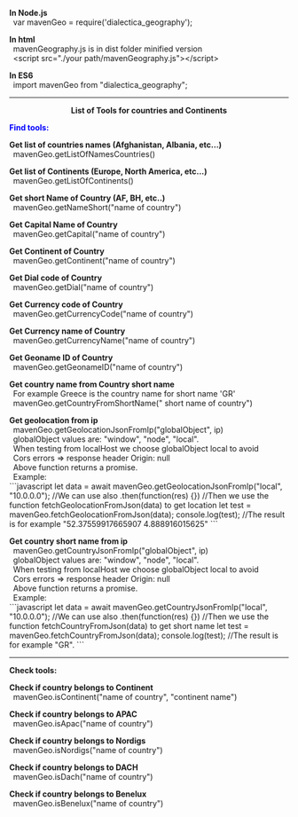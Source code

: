 <p style="margin-bottom: 0px"><b>In Node.js</b>
  <br>
  <span style="margin-bottom: 0px">&ensp;var mavenGeo =
  require('dialectica_geography');</span>
</p>

<p style="margin-bottom: 0px"><b>In html</b><br>&ensp;mavenGeography.js is in dist folder minified version
  <br>
  <span style="margin-bottom: 0px">&ensp;&lt;script src=&quot;./your
  path/mavenGeography.js&quot;&gt;&lt;/script&gt;</span>
</p>

<p style="margin-bottom: 0px"><b>In ES6</b>
  <br>
  <span style="margin-bottom: 0px">&ensp;import mavenGeo from
  &quot;dialectica_geography&quot;;</span>
</p>
<hr></hr>
<p align="center" style="margin-bottom: 0px"><b>List of Tools for countries and
  Continents</b></p>
<p style="margin-bottom: 0in;color: blue"><b>Find tools:</b></p>
<p style="margin-bottom: 0px"><b>Get list of countries names
(Afghanistan, Albania, etc...)</b>
  <br>
  <span>&ensp;mavenGeo.getListOfNamesCountries()</span>
</p>

<p style="margin-bottom: 0px"><b>Get list of Continents (Europe, North
America, etc...)</b>
  <br>
  <span>&ensp;mavenGeo.getListOfContinents()</span>
</p>

<p style="margin-bottom: 0px"><b>Get short Name of Country (AF, BH, etc..)</b>
  <br>
  <span>&ensp;mavenGeo.getNameShort("name of country")</span>
</p>

<p style="margin-bottom: 0px"><b>Get Capital Name of Country</b>
  <br>
  <span>&ensp;mavenGeo.getCapital("name of country")</span>
</p>

<p style="margin-bottom: 0px"><b>Get Continent of Country</b>
  <br>
  <span>&ensp;mavenGeo.getContinent("name of country")</span>
</p>

<p style="margin-bottom: 0px"><b>Get Dial code of Country</b>
  <br>
  <span>&ensp;mavenGeo.getDial("name of country")</span>
</p>

<p style="margin-bottom: 0px"><b>Get Currency code of Country</b>
  <br>
  <span>&ensp;mavenGeo.getCurrencyCode("name of country")</span>
</p>


<p style="margin-bottom: 0px"><b>Get Currency name of Country</b>
  <br>
  <span>&ensp;mavenGeo.getCurrencyName("name of country")</span>
</p>

<p style="margin-bottom: 0px"><b>Get Geoname ID  of Country</b>
  <br>
  <span>&ensp;mavenGeo.getGeonameID("name of country")</span>
</p>


<p style="margin-bottom: 0px"><b>Get country name  from Country short name</b>
  <br>
  &ensp;For example Greece is the country name for short name 'GR'
  <br>
  <span>&ensp;mavenGeo.getCountryFromShortName(" short name of country")</span>
</p>


<p style="margin-bottom: 0px"><b>Get geolocation from ip</b>
  <br>
  <span>&ensp;mavenGeo.getGeolocationJsonFromIp("globalObject", ip)</span>
  <br>
  &ensp;globalObject values are: "window", "node", "local".
  <br>
  &ensp;When testing from localHost we choose globalObject local to avoid
  <br>
  &ensp;Cors errors => response header Origin: null
  <br>
  &ensp;Above function returns a promise.
  <br>
  &ensp;Example:
  <br>
  ```javascript
    let data = await mavenGeo.getGeolocationJsonFromIp("local", "10.0.0.0");
    //We can use also .then(function(res) {})
    //Then we use the function fetchGeolocationFromJson(data) to get location
    let test = mavenGeo.fetchGeolocationFromJson(data);
    console.log(test);
    //The result is for example "52.37559917665907 4.888916015625"
  ```  
</p>

<p style="margin-bottom: 0px"><b>Get country short name  from ip</b>
  <br>
  <span>&ensp;mavenGeo.getCountryJsonFromIp("globalObject", ip)</span>
  <br>
  &ensp;globalObject values are: "window", "node", "local".
  <br>
  &ensp;When testing from localHost we choose globalObject local to avoid
  <br>
  &ensp;Cors errors => response header Origin: null
  <br>
  &ensp;Above function returns a promise.
  <br>
  &ensp;Example:
  <br>
</p>
```javascript
  let data = await mavenGeo.getCountryJsonFromIp("local", "10.0.0.0");
  //We can use also .then(function(res) {})
  //Then we use the function fetchCountryFromJson(data) to get short name
  let test = mavenGeo.fetchCountryFromJson(data);
  console.log(test);
  //The result is for example "GR".
```

<hr></hr>
<p style="margin-bottom: 0px"><b>Check tools:</b></p>
<p style="margin-bottom: 0px"><b>Check if country belongs to Continent</b>
  <br>
  <span>&ensp;mavenGeo.isContinent("name of
  country", "continent name")</span>
</p>


<p style="margin-bottom: 0px"><b>Check if country belongs to APAC</b>
  <br>
  <span>&ensp;mavenGeo.isApac("name of country")</span>
</p>

<p style="margin-bottom: 0px"><b>Check if country belongs to Nordigs</b>
  <br>
  <span>&ensp;mavenGeo.isNordigs("name of country")</span>
</p>

<p style="margin-bottom: 0px"><b>Check if country belongs to DACH</b>
  <br>
  <span>&ensp;mavenGeo.isDach("name of country")</span>
</p>

<p style="margin-bottom: 0px"><b>Check if country belongs to Benelux</b>
  <br>
  <span>&ensp;mavenGeo.isBenelux("name of country")</span>
</p>

<p style="margin-bottom: 0px"><br/>
